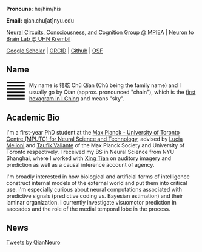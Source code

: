 **Pronouns:** he/him/his

**Email:** qian.chu[at]nyu.edu

<a href="https://www.aesthetics.mpg.de/en/research/research-group-neural-circuits-consciousness-and-cognition.html" target="_blank">Neural Circuits, Consciousness, and Cognition Group @ MPIEA</a> | <a href="http://www.neurontobrainlaboratory.ca/" target="_blank">Neuron to Brain Lab @ UHN Krembil</a>

<a href="https://github.com/qian-chu" target="_blank">Google Scholar</a> | <a href="https://orcid.org/0000-0003-2308-6102" target="_blank">ORCID</a> | <a href="https://github.com/qian-chu" target="_blank">Github</a> | <a href="https://osf.io/kxda9" target="_blank">OSF</a>

## Name

<img src="figures/qian.jpg"
     alt="Qian hexagram"
     width="50" height="50"
     style="float: left; margin-right: 10px;" />

My name is 褚乾 Chǔ Qían (Chǔ being the family name) and I usually go by Qían (approx. pronounced "chain"), which is the <a href="https://en.wikipedia.org/wiki/I_Ching#Hexagrams" target="_blank">first hexagram in I Ching</a> and means "sky".

## Academic Bio

I'm a first-year PhD student at the <a href="https://mpc.utoronto.ca/" target="_blank">Max Planck - University of Toronto Centre (MPUTC) for Neural Science and Technology</a>, advised by <a href="https://www.aesthetics.mpg.de/en/the-institute/people/lucia-melloni-en.html" target="_blank">Lucia Melloni</a> and <a href="https://surgery.utoronto.ca/faculty/taufik-valiante" target="_blank">Taufik Valiante</a> of the Max Planck Society and University of Toronto respectively. I received my BS in Neural Science from NYU Shanghai, where I worked with <a href="https://bcs.shanghai.nyu.edu/en/peoples/faculty-affiliates/xing-tian" target="_blank">Xing Tian</a> on auditory imagery and prediction as well as a causal inference account of agency.

I'm broadly interested in how biological and artificial forms of intelligence construct internal models of the external world and put them into critical use. I'm especially curious about neural computations associated with predictive signals (predictive coding vs. Bayesian estimation) and their laminar organization. I currently investigate visuomotor prediction in saccades and the role of the medial temporal lobe in the process.

## News

<a class="twitter-timeline" href="https://twitter.com/QianNeuro?ref_src=twsrc%5Etfw">Tweets by QianNeuro</a> <script async src="https://platform.twitter.com/widgets.js" charset="utf-8"></script>
